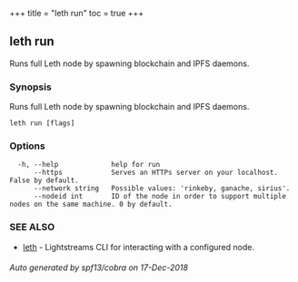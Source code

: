 +++
title = "leth run"
toc = true
+++
## leth run

Runs full Leth node by spawning blockchain and IPFS daemons.

### Synopsis

Runs full Leth node by spawning blockchain and IPFS daemons.

```
leth run [flags]
```

### Options

```
  -h, --help             help for run
      --https            Serves an HTTPs server on your localhost. False by default.
      --network string   Possible values: 'rinkeby, ganache, sirius'.
      --nodeid int       ID of the node in order to support multiple nodes on the same machine. 0 by default.
```

### SEE ALSO

* [leth](/04.cli-docs/leth/)	 - Lightstreams CLI for interacting with a configured node.

###### Auto generated by spf13/cobra on 17-Dec-2018
